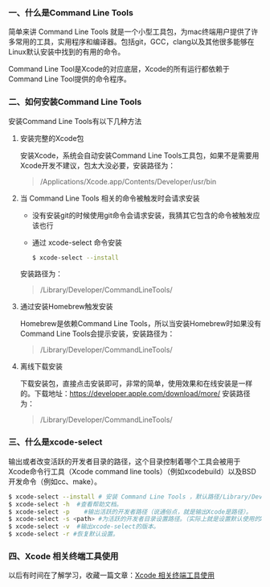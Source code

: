### 一、什么是Command Line Tools

简单来讲 Command Line Tools 就是一个小型工具包，为mac终端用户提供了许多常用的工具，实用程序和编译器。包括git，GCC，clang以及其他很多能够在Linux默认安装中找到的有用的命令。

Command Line Tool是Xcode的对应底层，Xcode的所有运行都依赖于Command Line Tool提供的命令程序。

### 二、如何安装Command Line Tools

安装Command Line Tools有以下几种方法

1. 安装完整的Xcode包

   安装Xcode，系统会自动安装Command Line Tools工具包，如果不是需要用Xcode开发不建议，包太大没必要，安装路径为：

   > /Applications/Xcode.app/Contents/Developer/usr/bin

2. 当 Command Line Tools 相关的命令被触发时会请求安装

   - 没有安装git的时候使用git命令会请求安装，我猜其它包含的命令被触发应该也行

   - 通过 xcode-select 命令安装

     ```bash
     $ xcode-select --install 
     ```

   安装路径为：

   > /Library/Developer/CommandLineTools/

3. 通过安装Homebrew触发安装

   Homebrew是依赖Command Line Tools，所以当安装Homebrew时如果没有Command Line Tools会提示安装，安装路径为：

   >/Library/Developer/CommandLineTools/

4. 离线下载安装

   下载安装包，直接点击安装即可，非常的简单，使用效果和在线安装是一样的。下载地址：https://developer.apple.com/download/more/  安装路径为：

   > /Library/Developer/CommandLineTools/

### 三、什么是xcode-select

输出或者改变活跃的开发者目录的路径，这个目录控制着哪个工具会被用于Xcode命令行工具（Xcode command line tools）（例如xcodebuild）以及BSD开发命令（例如cc、make）。

```bash
$ xcode-select --install # 安装 Command Line Tools ，默认路径/Library/Developer/CommandLineTools/
$ xcode-select -h  #查看帮助文档。
$ xcode-select -p    #输出活跃的开发者路径（说通俗点，就是输出Xcode是路径）。
$ xcode-select -s <path> #为活跃的开发者目录设置路径。（实际上就是设置默认使用的Xcode。这个参数多用于电脑里安装了多个Xcode的时候，对Xcode的设置。）
$ xcode-select -v  #输出xcode-select的版本。
$ xcode-select -r #恢复默认设置。
```

### 四、Xcode 相关终端工具使用

以后有时间在了解学习，收藏一篇文章：[Xcode 相关终端工具使用](https://hanleylee.com/articles/usage-of-xcode-terminal-tools/)
